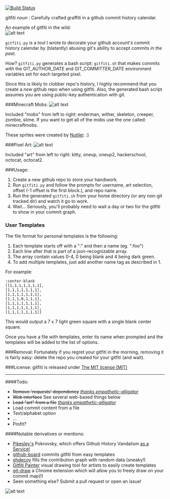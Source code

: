 [![Build Status](https://travis-ci.org/gelstudios/gitfiti.svg?branch=master)](https://travis-ci.org/gelstudios/gitfiti)

gitfiti _noun_ : Carefully crafted graffiti in a github commit history calendar.  

An example of gitfiti in the wild:  
![alt text](https://raw.github.com/gelstudios/gitfiti/master/gitfiti-screenshot.png "screenshot")

`gitfiti.py` is a tool I wrote to decorate your github account's commit history calendar by (blatantly) abusing git's ability to accept commits _in the past_.

How?  `gitfiti.py` generates a bash script: `gitfiti.sh` that makes commits with the GIT_AUTHOR_DATE and GIT_COMMITTER_DATE environment variables set for each targeted pixel.

Since this is likely to clobber repo's history, I highly recommend that you create a _new_ github repo when using gitfiti. Also, the generated bash script assumes you are using public-key authentication with git.

###Minecraft Mobs:
![alt text](https://i.gyazo.com/0586589ea292d17a4d9aecd151e2b1cd.png "minecraft mobs")

Included "mobs" from left to right: enderman, wither, skeleton, creeper, zombie, slime.
If you want to get all of the mobs use the one called: minecraftmobs.

These sprites were created by [Nutiler](https://github.com/nutiler). :)

###Pixel Art:
![alt text](https://raw.github.com/gelstudios/gitfiti/master/pixels-large.png "pixel art")

Included "art" from left to right: kitty, oneup, oneup2, hackerschool, octocat, octocat2.

###Usage:
1. Create a new github repo to store your handiwork.
2. Run `gitfiti.py` and follow the prompts for username, art selection, offset (-1 offset is the first block.), and repo name.
3. Run the generated `gitfiti.sh` from your home directory (or any non-git tracked dir) and watch it go to work.
4. Wait... Seriously, you'll probably need to wait a day or two for the gitfiti to show in your commit graph.

### User Templates
The file format for personal templates is the following:

1. Each template starts off with a ":" and then a name (eg. ":foo")
2. Each line after that is part of a json-recognizable array.
3. The array contain values 0-4, 0 being blank and 4 being dark green.
4. To add multiple templates, just add another name tag as described in 1.

For example:

```
:center-blank
[[1,1,1,1,1,1,1],
[1,1,1,1,1,1,1],
[1,1,1,1,1,1,1],
[1,1,1,0,1,1,1],
[1,1,1,1,1,1,1],
[1,1,1,1,1,1,1],
[1,1,1,1,1,1,1]]
```

This would output a 7 x 7 light green square with a single blank center square.

Once you have a file with templates, enter its name when prompted and the templates will be added to the list of options.

###Removal:
Fortunately if you regret your gitfiti in the morning, removing it is fairly easy: delete the repo you created for your gitfiti (and wait).

###License:
gitfiti is released under [The MIT license (MIT)](http://opensource.org/licenses/MIT)

---
####Todo:
- ~~Remove 'requests' dependency~~ [_thanks empathetic-alligator_](https://github.com/empathetic-alligator)
- ~~Web interface~~ See several web-based things below
- ~~Load "art" from a file~~ [_thanks empathetic-alligator_](https://github.com/empathetic-alligator)
- Load commit content from a file
- Text/alphabet option
- ...
- Profit?

####Notable derivatives or mentions:
- [Pikesley's](https://github.com/pikesley) Pokrovsky, which offers Github History Vandalism [as a Service!](http://pokrovsky.herokuapp.com/)
- [github-board](https://github.com/bayandin/github-board) commits gitfiti from easy templates
- [ghdecoy](https://github.com/tickelton/ghdecoy) fills the contribution graph with random data (sneaky!)
- [Gitfiti Painter](http://codepen.io/cbas/pen/vOXeKV) visual drawing tool for artists to easily create templates
- [git-draw](https://github.com/ben174/git-draw) a Chrome extension which will allow you to freely draw on your commit map(!)
- Seen something else? Submit a pull request or open an issue!


  
  
![alt text](http://f.cl.ly/items/0J463J0K1N020S1Q3E3l/er-small.png "tiny logo")
